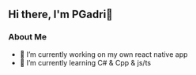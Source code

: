 ## Hi there, I'm PGadri👋
### About Me
- 🔭 I’m currently working on my own react native app
- 🌱 I’m currently learning C# & Cpp & js/ts

